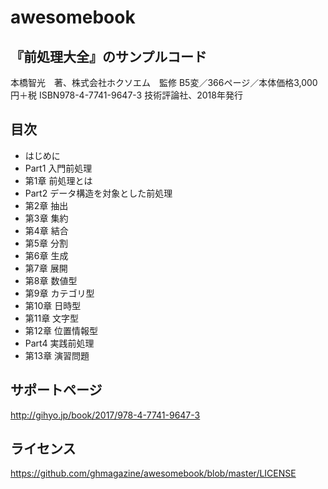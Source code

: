 # awesomebook

## 『前処理大全』のサンプルコード

本橋智光　著、株式会社ホクソエム　監修
B5変／366ページ／本体価格3,000円＋税
ISBN978-4-7741-9647-3
技術評論社、2018年発行

## 目次

- はじめに
- Part1 入門前処理
- 第1章 前処理とは
- Part2 データ構造を対象とした前処理
- 第2章 抽出
- 第3章 集約
- 第4章 結合
- 第5章 分割
- 第6章 生成
- 第7章 展開
- 第8章 数値型
- 第9章 カテゴリ型
- 第10章 日時型
- 第11章 文字型
- 第12章 位置情報型
- Part4 実践前処理
- 第13章 演習問題

## サポートページ

http://gihyo.jp/book/2017/978-4-7741-9647-3

## ライセンス

https://github.com/ghmagazine/awesomebook/blob/master/LICENSE
